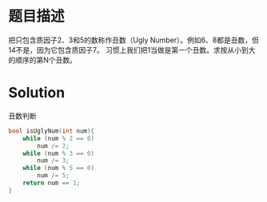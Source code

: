 # 题目描述

把只包含质因子2、3和5的数称作丑数（Ugly Number）。例如6、8都是丑数，但14不是，因为它包含质因子7。 习惯上我们把1当做是第一个丑数。求按从小到大的顺序的第N个丑数。

# Solution

丑数判断
```cpp
bool isUglyNum(int num){
	while (num % 2 == 0)
		num /= 2;
	while (num % 3 == 0)
		num /= 3;
	while (num % 5 == 0)
		num /= 5;
	return num == 1;
}
```
